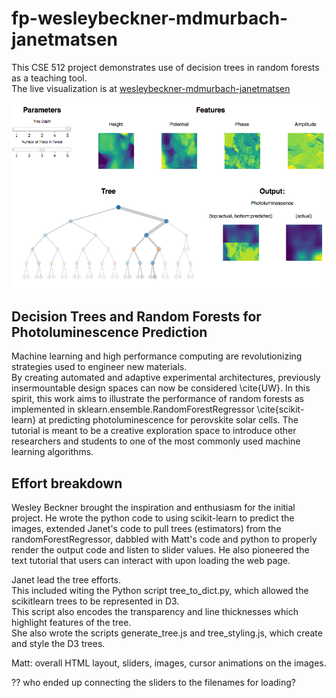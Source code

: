 # fp-wesleybeckner-mdmurbach-janetmatsen

This CSE 512 project demonstrates use of decision trees in random forests as a teaching tool.  
The live visualization is at [wesleybeckner-mdmurbach-janetmatsen](http://cse512-16s.github.io/fp-wesleybeckner-mdmurbach-janetmatsen/)

![Screenshot of project](https://github.com/CSE512-16S/fp-wesleybeckner-mdmurbach-janetmatsen/blob/master/images/screenshot.png)

## Decision Trees and Random Forests for Photoluminescence Prediction
Machine learning and high performance computing are revolutionizing strategies used to engineer new materials.  
By creating automated and adaptive experimental architectures, previously insermountable design spaces can now be considered \cite{UW}. 
In this spirit, this work aims to illustrate the performance of random forests as implemented in sklearn.ensemble.RandomForestRegressor \cite{scikit-learn} at predicting photoluminescence for perovskite solar cells. 
The tutorial is meant to be a creative exploration space to introduce other researchers and students to one of the most commonly used machine learning algorithms.

## Effort breakdown

Wesley Beckner brought the inspiration and enthusiasm for the initial project. He wrote the python code to using scikit-learn to predict the images, extended Janet's code to pull trees (estimators) from the randomForestRegressor, dabbled with Matt's code and python to properly render the output code and listen to slider values. He also pioneered the text tutorial that users can interact with upon loading the web page. 

Janet lead the tree efforts.  
This included witing the Python script tree_to_dict.py, which allowed the scikitlearn trees to be represented in D3.  
This script also encodes the transparency and line thicknesses which highlight features of the tree.   
She also wrote the scripts generate_tree.js and tree_styling.js, which create and style the D3 trees.  

Matt: overall HTML layout, sliders, images, cursor animations on the images. 

?? who ended up connecting the sliders to the filenames for loading? 
